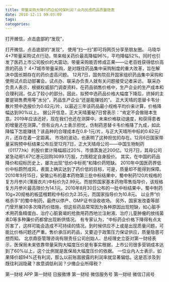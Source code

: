 ```yaml
---
title: 带量采购大降价药企如何保利润？业内忧虑药品质量隐患
date: 2018-12-11 09:03:09
tags: 
categories: 
---
```

打开微信，点击底部的“发现”，
<!-- more -->
打开微信，点击底部的“发现”，
使用“扫一扫”即可将网页分享至朋友圈。
马晓华
4+7带量采购试点行动，带来相关药价最高降幅96%，平均降幅52%。同时也引发了医药上市公司股价的大震动。带量采购能否修成正果——让老百姓获得低价高质的药品？
4+7城市带量采购，是对既往药品集中采购制度的重大改革，旨在解决中国长期存在的药价虚高问题。
12月7日，国务院召开国家组织药品集中采购和使用试点启动部署会。试点办、联采办负责人就有关问题接受记者采访。
联采办负责人表示，根据权威部门调查资料，在药品销售价格中，生产企业的生产成本和合理利润，仅占了较小的部分。因此，拟预中选药品价格大幅度下降后，挤掉的主要是销售费用等“水分”，药品生产企业“还是能赚钱的”。
正大天晴的恩替卡韦分散片预中选报价为0.62元/片，以最近三年该药品最小规格平均价来计算，价格降幅达到90%以上。
据公开信息，正大天晴董秘7日曾表示：“肯定不会做赔本生意。2019年应该还好，现在我们也还在测算中。未来价格联动速度，和获得患者的增量还在测算。”
但有业内人士表示担忧，仿制药恩替卡韦价格降了九成，如此降幅下怎能赚钱？该品种的合理成本在0.8-1元/片，与正大天晴所中标的0.62元/片，还存在着一定距离。
市场的波动，也表明了这种担忧的存在。12月6日国家带量采购预中标结果公布后至12月7日，正大天晴母公司——中国生物制药（01177.hk）的股价累计降幅超过20%，市值蒸发近200亿。12月7日，其母公司紧急动用1.67亿港元回购3099.1万股，力图稳定自身股价。
其实，在中国的药品降价和招标历史上，屡次出现“低价中标死”和降价药短缺。
2010年中国医药界低价中标蔚然成风，表面上确实达到了药价低的目标，可是，质量却不能得到保障。2010年9月15日，安徽公布的基本药物第三批中标结果中，蜀中制药120片规格的复方丹参片(薄膜衣片)中标价为2.99元。而按照国家基本药物零售指导价，该规格复方丹参片最高限价为14.1元。2010年8月30日公布的一批中标结果中，蜀中制药10g×20规格的板蓝根颗粒中标价为2.35元，而国家指导价为10.8元。
以业界“价格杀手”的蜀中制药，最终以停产、GMP证书没收收场。
另外，国家发改委等部门曾开展30多次降药价措施，但这些药品常常因为各种原因出现短缺，如心脏手术用药鱼精蛋白、治疗心脏衰竭的抢救用药西地兰注射液、治疗儿童肿瘤的放线菌素D等多种廉价药都曾出现断供情况。
有专家认为，“中标药企价格下降得有点太厉害了，这样可能会造成不可持续的情况。到时候供应不上或是出现质量问题，可能比价格问题还严重。售价承压的药品，又要迫于政策压力保证供应，质量隐患可想而知。
北京鼎臣管理咨询有限责任公司创始人、总经理史立臣对第一财经表示，医保局未来依靠带量采购大幅度压价是有事实根据，上市公司很多营销成本达到了60%以上，这个比例就是医保局大幅度压价的依据。
一位业内人士表示，如果降价超94%还有利润，那么以前账面披露的利润率就显著偏低。这是否涉及到既往利润隐藏？故意调低利润？少缴企业所得税？
 
 
第一财经
APP
第一财经
日报微博
第一财经
微信服务号
第一财经
微信订阅号
